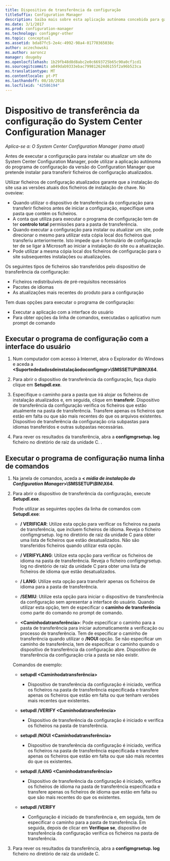 ```yaml
---
title: Dispositivo de transferência da configuração
titleSuffix: Configuration Manager
description: Saiba mais sobre esta aplicação autónoma concebida para garantir que a instalação do site utiliza as versões atuais dos ficheiros de instalação de chave.
ms.date: 3/1/2017
ms.prod: configuration-manager
ms.technology: configmgr-other
ms.topic: conceptual
ms.assetid: bda87fc5-2e4c-4992-98a4-01770365038c
author: aczechowski
ms.author: aaroncz
manager: dougeby
ms.openlocfilehash: 1b29fb48d8d8abc2e0c6693725b65c90a0cf1cd1
ms.sourcegitcommit: a849dab9333ebac799812624d6155f2a96b523ca
ms.translationtype: MT
ms.contentlocale: pt-PT
ms.lasthandoff: 08/10/2018
ms.locfileid: "42586194"
---
```

# <a name="setup-downloader-for-system-center-configuration-manager"></a>Dispositivo de transferência da configuração do System Center Configuration Manager

*Aplica-se a: O System Center Configuration Manager (ramo atual)*

Antes de executar a configuração para instalar ou atualizar um site do System Center Configuration Manager, pode utilizar a aplicação autónoma do programa de configuração da versão do Configuration Manager que pretende instalar para transferir ficheiros de configuração atualizados.  

Utilizar ficheiros de configuração atualizados garante que a instalação do site usa as versões atuais dos ficheiros de instalação de chave. No oveview:   
-   Quando utilizar o dispositivo de transferência da configuração para transferir ficheiros antes de iniciar a configuração, especifique uma pasta que contém os ficheiros.  
-   A conta que utiliza para executar o programa de configuração tem de ter **controlo total** permissões para a pasta de transferência.  
-   Quando executar a configuração para instalar ou atualizar um site, pode direcionar o mesmo para utilizar esta cópia local dos ficheiros que transferiu anteriormente. Isto impede que o formulário de configuração ter de se ligar à Microsoft ao iniciar a instalação do site ou a atualização.  
-   Pode utilizar a mesma cópia local dos ficheiros de configuração para o site subsequentes instalações ou atualizações.  

Os seguintes tipos de ficheiros são transferidos pelo dispositivo de transferência da configuração:  
-   Ficheiros redistribuíveis de pré-requisitos necessários  
-   Pacotes de idiomas  
-   As atualizações mais recentes do produto para a configuração  

Tem duas opções para executar o programa de configuração:
- Executar a aplicação com a interface do usuário
- Para obter opções da linha de comandos, executadas o aplicativo num prompt de comando


## <a name="run-setup-downloader-with-the-user-interface"></a>Executar o programa de configuração com a interface do usuário  

1.  Num computador com acesso à Internet, abra o Explorador do Windows e aceda a  **&lt;Suportededadosdeinstalaçãodoconfigmgr\>\SMSSETUP\BIN\X64**.  

2.  Para abrir o dispositivo de transferência da configuração, faça duplo clique em **Setupdl.exe**.   

3. Especifique o caminho para a pasta que irá alojar os ficheiros de instalação atualizados e, em seguida, clique em **transferir**. Dispositivo de transferência da configuração verifica os ficheiros que estão atualmente na pasta de transferência. Transfere apenas os ficheiros que estão em falta ou que são mais recentes do que os arquivos existentes. Dispositivo de transferência da configuração cria subpastas para idiomas transferidos e outras subpastas necessárias.  

4.  Para rever os resultados da transferência, abra a **configmgrsetup. log** ficheiro no diretório de raiz da unidade C.  .  

## <a name="run-setup-downloader-from-a-command-prompt"></a>Executar o programa de configuração numa linha de comandos  

1.  Na janela de comandos, aceda a  **&lt; *mídia de instalação do Configuration Manager*\>\SMSSETUP\BIN\X64**.   

2.  Para abrir o dispositivo de transferência da configuração, execute **Setupdl.exe**.

    Pode utilizar as seguintes opções da linha de comandos com **Setupdl.exe**:   

    -   **/ VERIFICAR**: Utilize esta opção para verificar os ficheiros na pasta de transferência, que incluem ficheiros de idioma. Reveja o ficheiro configmgrsetup. log no diretório de raiz da unidade C para obter uma lista de ficheiros que estão desatualizados. Não são transferidos ficheiros quando utilizar esta opção.  

    -   **/ VERIFYLANG**: Utilize esta opção para verificar os ficheiros de idioma na pasta de transferência. Reveja o ficheiro configmgrsetup. log no diretório de raiz da unidade C para obter uma lista de ficheiros de idioma que estão desatualizados.

    -   **/ LANG**: Utilize esta opção para transferir apenas os ficheiros de idioma para a pasta de transferência.  

    -   **/SEMIU**: Utilize esta opção para iniciar o dispositivo de transferência da configuração sem apresentar a interface do usuário. Quando utilizar esta opção, tem de especificar o **caminho de transferência** como parte do comando no prompt de comando.  

    -   **&lt;Caminhodatransferência\>**: Pode especificar o caminho para a pasta de transferência para iniciar automaticamente a verificação ou processo de transferência. Tem de especificar o caminho de transferência quando utilizar o **/NOUI** opção. Se não especificar um caminho de transferência, tem de especificar o caminho quando o dispositivo de transferência da configuração abre. Dispositivo de transferência da configuração cria a pasta se não existir.  

    Comandos de exemplo:

    -   **setupdl &lt;Caminhodatransferência\>**  

        -   Dispositivo de transferência da configuração é iniciado, verifica os ficheiros na pasta de transferência especificada e transfere apenas os ficheiros que estão em falta ou que tenham versões mais recentes que existentes.     

    -   **setupdl /VERIFY &lt;Caminhodatransferência\>**  

        -   Dispositivo de transferência da configuração é iniciado e verifica os ficheiros na pasta de transferência.  

    -   **setupdl /NOUI &lt;Caminhodatransferência\>**  

        -   Dispositivo de transferência da configuração é iniciado, verifica os ficheiros na pasta de transferência especificada e transfere apenas os ficheiros que estão em falta ou que são mais recentes do que os existentes.  

    -   **setupdl /LANG &lt;Caminhodatransferência\>**  

        -   Dispositivo de transferência da configuração é iniciado, verifica os ficheiros de idioma na pasta de transferência especificada e transfere apenas os ficheiros de idioma que estão em falta ou que são mais recentes do que os existentes.  

    -   **setupdl /VERIFY**  

        -   Configuração é iniciado de transferência e, em seguida, tem de especificar o caminho para a pasta de transferência. Em seguida, depois de clicar em **Verifique se**, dispositivo de transferência da configuração verifica os ficheiros na pasta de transferência.  

3.  Para rever os resultados da transferência, abra a **configmgrsetup. log** ficheiro no diretório de raiz da unidade C.
